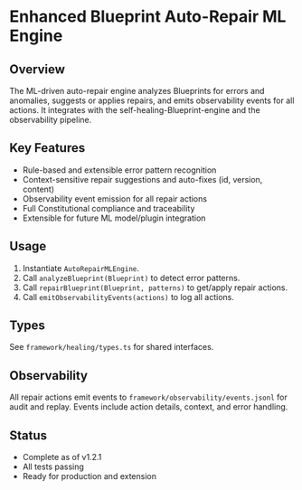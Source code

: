 # Enhanced Blueprint Auto-Repair ML Engine

<!--
@aegisBlueprint: enhanced-Blueprint-auto-repair
@version: 1.2.1
@mode: lean
@intent: Documentation for the ML-driven Blueprint auto-repair engine
@context: Describes design, usage, and observability for the v2.4.0 feature implementation
-->

## Overview

The ML-driven auto-repair engine analyzes Blueprints for errors and anomalies, suggests or applies repairs, and emits
observability events for all actions. It integrates with the self-healing-Blueprint-engine and the observability
pipeline.

## Key Features

- Rule-based and extensible error pattern recognition
- Context-sensitive repair suggestions and auto-fixes (id, version, content)
- Observability event emission for all repair actions
- Full Constitutional compliance and traceability
- Extensible for future ML model/plugin integration

## Usage

1. Instantiate `AutoRepairMLEngine`.
2. Call `analyzeBlueprint(Blueprint)` to detect error patterns.
3. Call `repairBlueprint(Blueprint, patterns)` to get/apply repair actions.
4. Call `emitObservabilityEvents(actions)` to log all actions.

## Types

See `framework/healing/types.ts` for shared interfaces.

## Observability

All repair actions emit events to `framework/observability/events.jsonl` for audit and replay. Events include action
details, context, and error handling.

## Status

- Complete as of v1.2.1
- All tests passing
- Ready for production and extension
